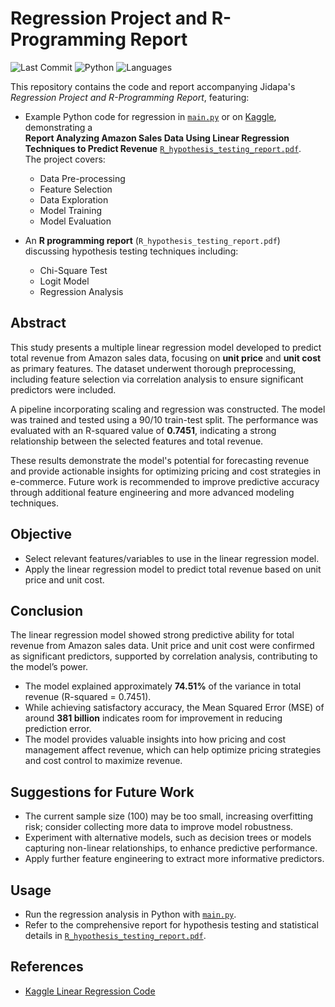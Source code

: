 # Regression Project and R-Programming Report
![Last Commit](https://img.shields.io/github/last-commit/JPP-J/regression_project?style=flat-square)
![Python](https://img.shields.io/badge/Python-100%25-blue?style=flat-square)
![Languages](https://img.shields.io/github/languages/count/JPP-J/regression_project?style=flat-square)

This repository contains the code and report accompanying Jidapa's *Regression Project and R-Programming Report*, featuring:

- Example Python code for regression in [`main.py`](main.py) or on [Kaggle](https://kaggle.com/code/jidapapooljan/linear-regression), demonstrating a  
  **Report Analyzing Amazon Sales Data Using Linear Regression Techniques to Predict Revenue** [`R_hypothesis_testing_report.pdf`](R_hypothesis_testing_report.pdf).  
  The project covers:
  - Data Pre-processing
  - Feature Selection
  - Data Exploration
  - Model Training
  - Model Evaluation

- An **R programming report** (`R_hypothesis_testing_report.pdf`) discussing hypothesis testing techniques including:
  - Chi-Square Test
  - Logit Model
  - Regression Analysis

## Abstract

This study presents a multiple linear regression model developed to predict total revenue from Amazon sales data, focusing on **unit price** and **unit cost** as primary features. The dataset underwent thorough preprocessing, including feature selection via correlation analysis to ensure significant predictors were included.

A pipeline incorporating scaling and regression was constructed. The model was trained and tested using a 90/10 train-test split. The performance was evaluated with an R-squared value of **0.7451**, indicating a strong relationship between the selected features and total revenue.

These results demonstrate the model's potential for forecasting revenue and provide actionable insights for optimizing pricing and cost strategies in e-commerce. Future work is recommended to improve predictive accuracy through additional feature engineering and more advanced modeling techniques.



## Objective

- Select relevant features/variables to use in the linear regression model.
- Apply the linear regression model to predict total revenue based on unit price and unit cost.



## Conclusion

The linear regression model showed strong predictive ability for total revenue from Amazon sales data. Unit price and unit cost were confirmed as significant predictors, supported by correlation analysis, contributing to the model’s power.

- The model explained approximately **74.51%** of the variance in total revenue (R-squared = 0.7451).
- While achieving satisfactory accuracy, the Mean Squared Error (MSE) of around **381 billion** indicates room for improvement in reducing prediction error.
- The model provides valuable insights into how pricing and cost management affect revenue, which can help optimize pricing strategies and cost control to maximize revenue.



## Suggestions for Future Work

- The current sample size (100) may be too small, increasing overfitting risk; consider collecting more data to improve model robustness.
- Experiment with alternative models, such as decision trees or models capturing non-linear relationships, to enhance predictive performance.
- Apply further feature engineering to extract more informative predictors.



## Usage

- Run the regression analysis in Python with [`main.py`](main.py).
- Refer to the comprehensive report for hypothesis testing and statistical details in [`R_hypothesis_testing_report.pdf`](R_hypothesis_testing_report.pdf).



## References

- [Kaggle Linear Regression Code](https://kaggle.com/code/jidapapooljan/linear-regression)


